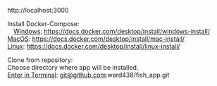 
http://localhost:3000 <br/>

Install Docker-Compose: <br/>
  &emsp;<ins>Windows</ins>: https://docs.docker.com/desktop/install/windows-install/ <br/>
  <ins>MacOS</ins>: https://docs.docker.com/desktop/install/mac-install/ <br/>
  <ins>Linux</ins>: https://docs.docker.com/desktop/install/linux-install/ <br/>

Clone from repository: <br/>
  Choose directory where app will be installed. <br/>
  <ins>Enter in Terminal</ins>: git@github.com:ward438/fish_app.git <br/>
  
